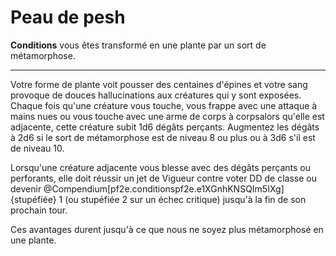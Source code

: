 # Peau de pesh

<p><strong>Conditions</strong> vous êtes transformé en une plante par un sort de métamorphose.</p>
<hr>
<p>Votre forme de plante voit pousser des centaines d'épines et votre sang provoque de douces hallucinations aux créatures qui y sont exposées. Chaque fois qu'une créature vous touche, vous frappe avec une attaque à mains nues ou vous touche avec une arme de corps à corpsalors qu'elle est adjacente, cette créature subit 1d6 dégâts perçants. Augmentez les dégâts à 2d6 si le sort de métamorphose est de niveau 8 ou plus ou à 3d6 s'il est de niveau 10.</p>
<p>Lorsqu'une créature adjacente vous blesse avec des dégâts perçants ou perforants, elle doit réussir un jet de Vigueur contre voter DD de classe ou devenir @Compendium[pf2e.conditionspf2e.e1XGnhKNSQIm5IXg]{stupéfiée} 1 (ou stupéfiée 2 sur un échec critique) jusqu'à la fin de son prochain tour.</p>
<p>Ces avantages durent jusqu'à ce que nous ne soyez plus métamorphosé en une plante.</p>